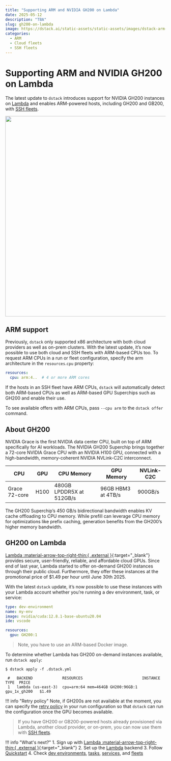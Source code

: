 ```yaml
---
title: "Supporting ARM and NVIDIA GH200 on Lambda"
date: 2025-05-12
description: "TBA"
slug: gh200-on-lambda
image: https://dstack.ai/static-assets/static-assets/images/dstack-arm--gh200-lambda-min.png
categories:
  - ARM
  - Cloud fleets
  - SSH fleets
---
```


# Supporting ARM and NVIDIA GH200 on Lambda

The latest update to `dstack` introduces support for NVIDIA GH200 instances on [Lambda](../../docs/concepts/backends.md#lambda)
and enables ARM-powered hosts, including GH200 and GB200, with [SSH fleets](../../docs/concepts/fleets.md#ssh).

<img src="https://dstack.ai/static-assets/static-assets/images/dstack-arm--gh200-lambda-min.png" width="630"/>

<!-- more -->

## ARM support

Previously, `dstack` only supported x86 architecture with both cloud providers as well as on-prem clusters. With the latest update, it’s now possible to use both cloud and SSH fleets with ARM-based CPUs too. To request ARM CPUs in a run or fleet configuration, specify the arm architecture in the `resources`.`cpu` property:

```yaml
resources:
  cpu: arm:4..  # 4 or more ARM cores
```

If the hosts in an SSH fleet have ARM CPUs, `dstack` will automatically detect both ARM-based CPUs as well as ARM-based GPU Superchips such as GH200 and enable their use.

To see available offers with ARM CPUs, pass `--cpu arm` to the `dstack offer` command.

## About GH200

NVIDIA Grace is the first NVIDIA data center CPU, built on top of ARM specifically for AI workloads. The NVIDIA GH200 Superchip brings together a 72-core NVIDIA Grace CPU with an NVIDIA H100 GPU, connected with a high-bandwidth, memory-coherent NVIDIA NVLink-C2C interconnect.

| CPU           | GPU  | CPU Memory               | GPU Memory         | NVLink-C2C |
| ------------- | ---- | ------------------------ | ------------------ | ---------- |
| Grace 72-core | H100 | 480GB LPDDR5X at 512GB/s | 96GB HBM3 at 4TB/s | 900GB/s    |

The GH200 Superchip’s 450 GB/s bidirectional bandwidth enables KV cache offloading to CPU memory. While prefill can leverage CPU memory for optimizations like prefix caching, generation benefits from the GH200’s higher memory bandwidth.

## GH200 on Lambda

[Lambda :material-arrow-top-right-thin:{ .external }](https://cloud.lambda.ai/sign-up?_gl=1*1qovk06*_gcl_au*MTg2MDc3OTAyOS4xNzQyOTA3Nzc0LjE3NDkwNTYzNTYuMTc0NTQxOTE2MS4xNzQ1NDE5MTYw*_ga*MTE2NDM5MzI0My4xNzQyOTA3Nzc0*_ga_43EZT1FM6Q*czE3NDY3MTczOTYkbzM0JGcxJHQxNzQ2NzE4MDU2JGo1NyRsMCRoMTU0Mzg1NTU1OQ..){:target="_blank"} provides secure, user-friendly, reliable, and affordable cloud GPUs. Since end of last year, Lambda started to offer on-demand GH200 instances through their public cloud. Furthermore, they offer these instances at the promotional price of $1.49 per hour until June 30th 2025.

With the latest `dstack` update, it’s now possible to use these instances with your Lambda account whether you’re running a dev environment, task, or service:

<div editor-title=".dstack.yml"> 

```yaml
type: dev-environment
name: my-env
image: nvidia/cuda:12.8.1-base-ubuntu20.04
ide: vscode

resources:
  gpu: GH200:1
```

</div>

> Note, you have to use an ARM-based Docker image.

To determine whether Lambda has GH200 on-demand instances available, run `dstack apply`:

<div class="termy">

```shell
$ dstack apply -f .dstack.yml

 #   BACKEND             RESOURCES                          INSTANCE TYPE  PRICE
 1   lambda (us-east-3)  cpu=arm:64 mem=464GB GH200:96GB:1  gpu_1x_gh200   $1.49
```

</div>

!!! info "Retry policy"
    Note, if GH200s are not  available at the moment, you can specify the [retry policy](../../docs/concepts/dev-environments.md#retry-policy) in your run configuration so that `dstack` can run the configuration once the GPU becomes available.

> If you have GH200 or GB200-powered hosts already provisioned via Lambda, another cloud provider, or on-prem, you can now use them with [SSH fleets](../../docs/concepts/fleets.md#ssh).

!!! info "What's next?"
    1. Sign up with [Lambda :material-arrow-top-right-thin:{ .external }](https://cloud.lambda.ai/sign-up?_gl=1*1qovk06*_gcl_au*MTg2MDc3OTAyOS4xNzQyOTA3Nzc0LjE3NDkwNTYzNTYuMTc0NTQxOTE2MS4xNzQ1NDE5MTYw*_ga*MTE2NDM5MzI0My4xNzQyOTA3Nzc0*_ga_43EZT1FM6Q*czE3NDY3MTczOTYkbzM0JGcxJHQxNzQ2NzE4MDU2JGo1NyRsMCRoMTU0Mzg1NTU1OQ..){:target="_blank"}
    2. Set up the [Lambda](../../docs/concepts/backends.md#lambda) backend
    3. Follow [Quickstart](../../docs/quickstart.md)
    4. Check [dev environments](../../docs/concepts/dev-environments.md), [tasks](../../docs/concepts/tasks.md), [services](../../docs/concepts/services.md), and [fleets](../../docs/concepts/fleets.md)
